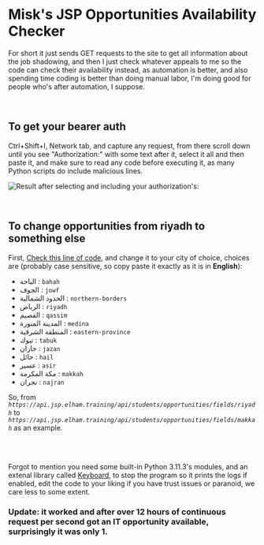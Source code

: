 # Misk's JSP Opportunities Availability Checker

For short it just sends GET requests to the site to get all information about the job shadowing, and then I just check whatever appeals to me so the code can check their availability instead, as automation is better, and also spending time coding is better than doing manual labor, I'm doing good for people who's after automation, I suppose.

</br>

## To get your bearer auth
Ctrl+Shift+I, Network tab, and capture any request, from there scroll down until you see "Authorization:" with some text after it, select it all and then paste it, and make sure to read any code before executing it, as many Python scripts do include malicious lines.

![Result after selecting and including your authorization's:](https://github.com/Developer-Incoming/Misk-Shadowing-Program-Opportunities-Checker/assets/56730075/d4a97044-0eec-450f-a901-ca3ef438da88)

</br>

## To change opportunities from riyadh to something else
First, [Check this line of code](https://github.com/Developer-Incoming/Misk-Shadowing-Program-Opportunities-Checker/blob/main/main.py#L69), and change it to your city of choice, choices are (probably case sensitive, so copy paste it exactly as it is in **English**):
- الباحة  : `bahah`
- الجوف  : `jowf`
- الحدود الشمالية  : `northern-borders`
- الرياض  : `riyadh`
- القصيم  : `qassim`
- المدينة المنورة  : `medina`
- المنطقة الشرقية  : `eastern-province`
- تبوك  : `tabuk`
- جازان  : `jazan`
- حائل  : `hail`
- عسير  : `asir`
- مكة المكرمة  : `makkah`
- نجران  : `najran`


So, from *`https://api.jsp.elham.training/api/students/opportunities/fields/riyadh`* to *`https://api.jsp.elham.training/api/students/opportunities/fields/makkah`* as an example.

</br>
</br>

Forgot to mention you need some built-in Python 3.11.3's modules, and an extenal library called [Keyboard](https://pypi.org/project/keyboard/), to stop the program so it prints the logs if enabled, edit the code to your liking if you have trust issues or paranoid, we care less to some extent.


### **Update: it worked and after over 12 hours of continuous request per second got an IT opportunity available, surprisingly it was only 1.**
